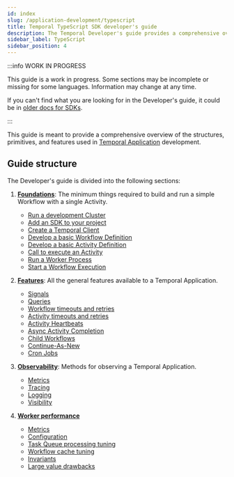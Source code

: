 ```yaml
---
id: index
slug: /application-development/typescript
title: Temporal TypeScript SDK developer's guide
description: The Temporal Developer's guide provides a comprehensive overview of the structures, primitives, and features used in Temporal Application development.
sidebar_label: TypeScript
sidebar_position: 4
---
```


:::info WORK IN PROGRESS

This guide is a work in progress.
Some sections may be incomplete or missing for some languages.
Information may change at any time.

If you can't find what you are looking for in the Developer's guide, it could be in [older docs for SDKs](https://legacy-documentation-sdks.temporal.io/).

:::

This guide is meant to provide a comprehensive overview of the structures, primitives, and features used in [Temporal Application](/temporal#temporal-application) development.

## Guide structure

The Developer's guide is divided into the following sections:

1. [**Foundations**](/application-development/typescript/foundations): The minimum things required to build and run a simple Workflow with a single Activity.

   - [Run a development Cluster](/application-development/typescript/foundations#run-a-dev-cluster)
   - [Add an SDK to your project](/application-development/typescript/foundations#add-your-sdk)
   - [Create a Temporal Client](/application-development/typescript/foundations#connect-to-a-cluster)
   - [Develop a basic Workflow Definition](/application-development/typescript/foundations#develop-workflows)
   - [Develop a basic Activity Definition](/application-development/typescript/foundations#develop-activities)
   - [Call to execute an Activity](/application-development/typescript/foundations#activity-execution)
   - [Run a Worker Process](/application-development/typescript/foundations#run-worker-processes)
   - [Start a Workflow Execution](/application-development/typescript/foundations#start-workflow-execution)

2. [**Features**](/application-development/typescript/features): All the general features available to a Temporal Application.

   - [Signals](/application-development/typescript/features#signals)
   - [Queries](/application-development/typescript/features#queries)
   - [Workflow timeouts and retries](/application-development/typescript/features#workflow-timeouts)
   - [Activity timeouts and retries](/application-development/typescript/features#activity-timeouts)
   - [Activity Heartbeats](/application-development/typescript/features#activity-heartbeats)
   - [Async Activity Completion](/application-development/typescript/features#asynchronous-activity-completion)
   - [Child Workflows](/application-development/typescript/features#child-workflows)
   - [Continue-As-New](/application-development/typescript/features#continue-as-new)
   - [Cron Jobs](/application-development/typescript/features#temporal-cron-jobs)

3. [**Observability**](/application-development/typescript/observability): Methods for observing a Temporal Application.

   - [Metrics](/application-development/typescript/observability#metrics)
   - [Tracing](/application-development/typescript/observability#tracing)
   - [Logging](/application-development/typescript/observability#logging)
   - [Visibility](/application-development/typescript/observability#visibility)

4. [**Worker performance**](/application-development/worker-performance)

   - [Metrics](/application-development/worker-performance#metrics)
   - [Configuration](/application-development/worker-performance#configuration)
   - [Task Queue processing tuning](/application-development/worker-performance#task-queues-processing-tuning)
   - [Workflow cache tuning](/application-development/worker-performance#workflow-cache-tuning)
   - [Invariants](/application-development/worker-performance#invariants)
   - [Large value drawbacks](/application-development/worker-performance#drawbacks-of-putting-just-large-values-everywhere)
